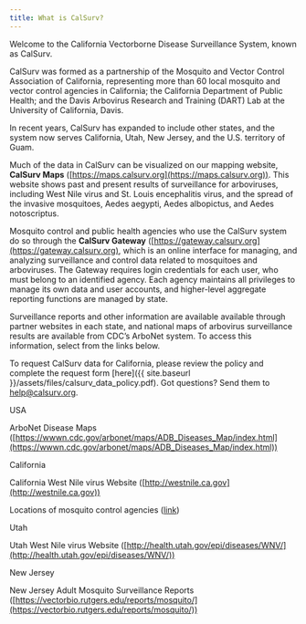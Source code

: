 ```yaml
---
title: What is CalSurv?
---
```

Welcome to the California Vectorborne Disease Surveillance System, known as CalSurv. 

CalSurv was formed as a partnership of the Mosquito and Vector Control Association of California, representing more than 60 local mosquito and vector control agencies in California; the California Department of Public Health; and the Davis Arbovirus Research and Training (DART) Lab at the University of California, Davis.

In recent years, CalSurv has expanded to include other states, and the system now serves California, Utah, New Jersey, and the U.S. territory of Guam.

Much of the data in CalSurv can be visualized on our mapping website, **CalSurv Maps** ([https://maps.calsurv.org](https://maps.calsurv.org)). This website shows past and present results of surveillance for arboviruses, including West Nile virus and St. Louis encephalitis virus, and the spread of the invasive mosquitoes, Aedes aegypti, Aedes albopictus, and Aedes notoscriptus.

Mosquito control and public health agencies who use the CalSurv system do so through the **CalSurv Gateway** ([https://gateway.calsurv.org](https://gateway.calsurv.org), which is an online interface for managing, and analyzing surveillance and control data related to mosquitoes and arboviruses. The Gateway requires login credentials for each user, who must belong to an identified agency. Each agency maintains all privileges to manage its own data and user accounts, and higher-level aggregate reporting functions are managed by state.

Surveillance reports and other information are available available through partner websites in each state, and national maps of arbovirus surveillance results are available from CDC’s ArboNet system. To access this information, select from the links below.

To request CalSurv data for California, please review the policy and complete the request form [here]({{ site.baseurl }}/assets/files/calsurv_data_policy.pdf). Got questions? Send them to [help@calsurv.org](mailto:help@calsurv.org).

USA

ArboNet Disease Maps ([https://wwwn.cdc.gov/arbonet/maps/ADB_Diseases_Map/index.html](https://wwwn.cdc.gov/arbonet/maps/ADB_Diseases_Map/index.html))

California

California West Nile virus Website ([http://westnile.ca.gov](http://westnile.ca.gov))

Locations of mosquito control agencies ([link](http://www.arcgis.com/home/webmap/viewer.html?webmap=604a0fe9f2b74e98a53b53d192b2ac67&extent=-131.4442,32.5803,-108.7025,41.6862))

Utah

Utah West Nile virus Website ([http://health.utah.gov/epi/diseases/WNV/](http://health.utah.gov/epi/diseases/WNV/))

New Jersey

New Jersey Adult Mosquito Surveillance Reports ([https://vectorbio.rutgers.edu/reports/mosquito/](https://vectorbio.rutgers.edu/reports/mosquito/))

